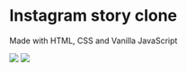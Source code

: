 # Instagram story clone

Made with HTML, CSS and Vanilla JavaScript

<img src="./rm">

<img src="./rm2">
